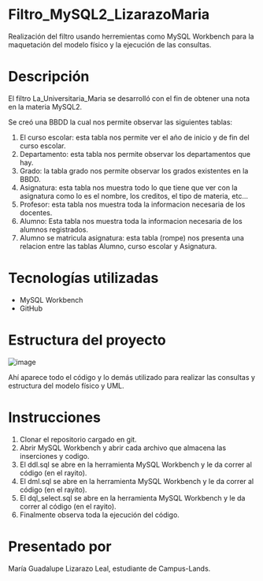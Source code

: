 # Filtro_MySQL2_LizarazoMaria

Realización del filtro usando herremientas como MySQL Workbench para la maquetación del modelo físico y la ejecución de las consultas.

# Descripción

El filtro La_Universitaria_Maria se desarrolló con el fin de obtener una nota en la materia MySQL2.

Se creó una BBDD la cual nos permite observar las siguientes tablas:
1. El curso escolar: esta tabla nos permite ver el año de inicio y de fin del curso escolar.
2. Departamento: esta tabla nos permite observar los departamentos que hay.
3. Grado: la tabla grado nos permite observar los grados existentes en la BBDD.
4. Asignatura: esta tabla nos muestra todo lo que tiene que ver con la asignatura como lo es el nombre, los creditos, el tipo de materia, etc...
5. Profesor: esta tabla nos muestra toda la informacion necesaria de los docentes.
6. Alumno: Esta tabla nos muestra toda la informacion necesaria de los alumnos registrados.
7. Alumno se matricula asignatura: esta tabla (rompe) nos presenta una relacion entre las tablas  Alumno, curso escolar y Asignatura.

# Tecnologías utilizadas

* MySQL Workbench
* GitHub

# Estructura del proyecto

![image](https://github.com/user-attachments/assets/73eabf30-74e5-4174-8f39-1904afc66523)

Ahí aparece todo el código y lo demás utilizado para realizar las consultas y estructura del modelo físico y UML.

# Instrucciones

1. Clonar el repositorio cargado en git.
2. Abrir MySQL Workbench y abrir cada archivo que almacena las inserciones y codigo.
3. El ddl.sql se abre en la herramienta MySQL Workbench y le da correr al código (en el rayito).
4. El dml.sql se abre en la herramienta MySQL Workbench y le da correr al código (en el rayito).
5. El dql_select.sql se abre en la herramienta MySQL Workbench y le da correr al código (en el rayito).
6. Finalmente observa toda la ejecución del código.

# Presentado por

María Guadalupe Lizarazo Leal, estudiante de Campus-Lands.
